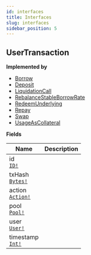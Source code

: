 ```yaml
---
id: interfaces
title: Interfaces
slug: interfaces
sidebar_position: 5
---
```


## UserTransaction



<p style={{ marginBottom: "0.4em" }}><strong>Implemented by</strong></p>

- [Borrow](/docs/Ethereum-v2/objects#borrow)
- [Deposit](/docs/Ethereum-v2/objects#deposit)
- [LiquidationCall](/docs/Ethereum-v2/objects#liquidationcall)
- [RebalanceStableBorrowRate](/docs/Ethereum-v2/objects#rebalancestableborrowrate)
- [RedeemUnderlying](/docs/Ethereum-v2/objects#redeemunderlying)
- [Repay](/docs/Ethereum-v2/objects#repay)
- [Swap](/docs/Ethereum-v2/objects#swap)
- [UsageAsCollateral](/docs/Ethereum-v2/objects#usageascollateral)

<p style={{ marginBottom: "0.4em" }}><strong>Fields</strong></p>

<table>
<thead><tr><th>Name</th><th>Description</th></tr></thead>
<tbody>
<tr>
<td>
id<br />
<a href="/docs/Ethereum-v2/scalars#id"><code>ID!</code></a>
</td>
<td>

</td>
</tr>
<tr>
<td>
txHash<br />
<a href="/docs/Ethereum-v2/scalars#bytes"><code>Bytes!</code></a>
</td>
<td>

</td>
</tr>
<tr>
<td>
action<br />
<a href="/docs/Ethereum-v2/enums#action"><code>Action!</code></a>
</td>
<td>

</td>
</tr>
<tr>
<td>
pool<br />
<a href="/docs/Ethereum-v2/objects#pool"><code>Pool!</code></a>
</td>
<td>

</td>
</tr>
<tr>
<td>
user<br />
<a href="/docs/Ethereum-v2/objects#user"><code>User!</code></a>
</td>
<td>

</td>
</tr>
<tr>
<td>
timestamp<br />
<a href="/docs/Ethereum-v2/scalars#int"><code>Int!</code></a>
</td>
<td>

</td>
</tr>
</tbody>
</table>

